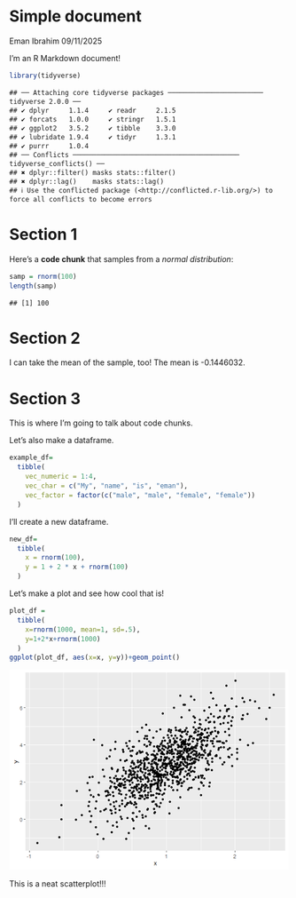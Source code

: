 Simple document
================
Eman Ibrahim
09/11/2025

I’m an R Markdown document!

``` r
library(tidyverse)
```

    ## ── Attaching core tidyverse packages ──────────────────────── tidyverse 2.0.0 ──
    ## ✔ dplyr     1.1.4     ✔ readr     2.1.5
    ## ✔ forcats   1.0.0     ✔ stringr   1.5.1
    ## ✔ ggplot2   3.5.2     ✔ tibble    3.3.0
    ## ✔ lubridate 1.9.4     ✔ tidyr     1.3.1
    ## ✔ purrr     1.0.4     
    ## ── Conflicts ────────────────────────────────────────── tidyverse_conflicts() ──
    ## ✖ dplyr::filter() masks stats::filter()
    ## ✖ dplyr::lag()    masks stats::lag()
    ## ℹ Use the conflicted package (<http://conflicted.r-lib.org/>) to force all conflicts to become errors

# Section 1

Here’s a **code chunk** that samples from a *normal distribution*:

``` r
samp = rnorm(100)
length(samp)
```

    ## [1] 100

# Section 2

I can take the mean of the sample, too! The mean is -0.1446032.

# Section 3

This is where I’m going to talk about code chunks.

Let’s also make a dataframe.

``` r
example_df=
  tibble(
    vec_numeric = 1:4,
    vec_char = c("My", "name", "is", "eman"),
    vec_factor = factor(c("male", "male", "female", "female"))
  )
```

I’ll create a new dataframe.

``` r
new_df=
  tibble(
    x = rnorm(100),
    y = 1 + 2 * x + rnorm(100)
  )
```

Let’s make a plot and see how cool that is!

``` r
plot_df =
  tibble(
    x=rnorm(1000, mean=1, sd=.5),
    y=1+2*x+rnorm(1000)
  )
ggplot(plot_df, aes(x=x, y=y))+geom_point()
```

![](sept-9-template_files/figure-gfm/unnamed-chunk-6-1.png)<!-- -->

This is a neat scatterplot!!!
